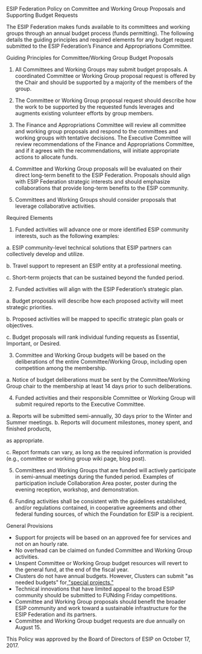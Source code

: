 <span class="c11 c8">ESIP Federation Policy on Committee and Working Group Proposals and
Supporting Budget Requests</span>

<span class="c9"></span>

<span class="c11 c8">The ESIP Federation makes funds available to its
committees and working groups through an annual budget process (funds
permitting). The following details the guiding principles and required
elements for any budget request submitted to the ESIP Federation’s
Finance and Appropriations Committee.</span>

<span class="c0"></span>

<span class="c23 c11 c8">Guiding Principles for Committee/Working Group
Budget Proposals</span>

<span class="c28 c11"></span>

1.  <span class="c8">All C</span><span class="c11 c8">ommittees and
    </span><span class="c8">W</span><span class="c11 c8">orking
    </span><span class="c8">G</span><span class="c11 c8">roups may
    submit budget proposals. </span><span class="c8">A coordinated
    Committee or Working Group proposal request is offered by the Chair
    and should be supported by a majority of the members of the
    group.</span>

<span class="c0"></span>

2.  <span class="c11 c8">The
    </span><span class="c8">C</span><span class="c11 c8">ommittee or
    </span><span class="c8">W</span><span class="c11 c8">orking
    </span><span class="c8">G</span><span class="c11 c8">roup proposal
    request should describe how the work to be supported by the
    requested funds </span><span class="c11 c8">leverages and
    augments</span><span class="c8"> existing</span><span class="c11 c8"> volunteer
    efforts by group members.</span>

<span class="c0"></span>

3.  <span class="c8">The Finance and Appropriations Committee will
    review all committee and working group proposals and respond to the
    committees and working groups with tentative decisions.
    </span><span class="c3">The Executive Committee will review
    recommendations of the Finance and Appropriations Committee, and if
    it agrees with the recommendations, will initiate appropriate
    actions to allocate funds.</span>

<span class="c9"></span>

4.  <span class="c11 c8">Committee and
    </span><span class="c8">W</span><span class="c11 c8">orking
    </span><span class="c8">G</span><span class="c3">roup proposals will
    be evaluated on their direct long-term benefit to the ESIP
    Federation. Proposals should align with ESIP Federation strategic
    interests and should emphasize collaborations that provide long-term
    benefits to the ESIP community.</span>

<span class="c9"></span>

5.  <span class="c8 c11">Committees and
    </span><span class="c8">W</span><span class="c11 c8">orking
    </span><span class="c8">G</span><span class="c3">roups should
    consider proposals that leverage collaborative activities.</span>

<span class="c0"></span>

<span class="c0"></span>

<span class="c23 c11 c8">Required Elements</span>

<span class="c11 c28"></span>

1.  <span class="c11 c8">Funded activities</span><span class="c3"> will
    advance one or more identified ESIP community interests, such as the
    following examples:</span>

<!-- end list -->

a.  <span class="c8">ESIP c</span><span class="c3">ommunity-level
    technical solutions that ESIP partners can collectively develop and
    utilize.</span>
    
b.  <span class="c3">Travel support to represent an ESIP entity at a
    professional meeting.</span>
    
c.  <span class="c3">Short-term projects that can be sustained beyond
    the funded period.</span>

<span class="c0"></span>

2.  <span class="c3">Funded activities will align with the ESIP
    Federation’s strategic plan.</span>

<!-- end list -->

a.  <span class="c3">Budget proposals will describe how each proposed
    activity will meet strategic priorities.</span>
    
b.  <span class="c3">Proposed activities will be mapped to specific
    strategic plan goals or objectives.</span>
    
c.  <span class="c3">Budget proposals will rank individual funding
    requests as Essential, Important, or Desired.</span>

<span class="c9"></span>

3.  <span class="c3">Committee and Working Group budgets will be based
    on the deliberations of the entire Committee/Working Group,
    including open competition among the membership.</span>

<!-- end list -->

a.  <span class="c8">Notice of budget deliberations must be sent by the
    Committee/Working Group chair to the membership at least 14 days
    prior to such deliberations.</span>

<span class="c3"></span>

4.  <span class="c11 c8">Funded activities and their responsible
    </span><span class="c8">C</span><span class="c11 c8">ommittee or
    </span><span class="c8">W</span><span class="c11 c8">orking
    </span><span class="c8">G</span><span class="c11 c8">roup will
    submit required reports to the Executive Committee.</span>

<!-- end list -->

a.  <span class="c3">Reports will be submitted semi-annually, 30 days
    prior to the Winter and Summer meetings.</span>
b.  <span class="c3">Reports will document milestones, money spent, and
    finished products,</span>

<span class="c3">as appropriate.</span>

c.  <span class="c8">Report formats can vary, as long as the required
    information is provided (e.g., committee or working group wiki page,
    blog post).</span>

<span class="c9"></span>

5.  <span class="c11 c8">Committees and
    </span><span class="c8">W</span><span class="c11 c8">orking
    </span><span class="c8">G</span><span class="c11 c8">roups that are
    funded will actively participate in semi-annual meetings during the
    funded period. Examples of participation include Collaboration Area
    poster, </span><span class="c8">poster during the evening reception,
    </span><span class="c11 c8">workshop, </span><span class="c8">and
    </span><span class="c11 c8">demonstration.</span>

<span class="c9"></span>

6.  <span class="c11 c8">Funding activities shall be consistent with the
    guidelines established, and/or regulations contained, in cooperative
    agreements and other federal funding sources, of which the
    Foundation for ESIP is a recipient.</span>

<span class="c0"></span>

<span class="c0"></span>

<span class="c11 c8 c23">General Provisions</span>

<span class="c11 c47"></span>

  - <span class="c3">Support for projects will be based on an approved
    fee for services and not on an hourly rate.</span>
  - <span class="c11 c8">No overhead can be claimed on funded
    </span><span class="c8">C</span><span class="c11 c8">ommittee and
    </span><span class="c8">W</span><span class="c11 c8">orking
    </span><span class="c8">G</span><span class="c3">roup
    activities.</span>
  - <span class="c11 c8">Unspent
    </span><span class="c8">C</span><span class="c11 c8">ommittee or
    </span><span class="c8">W</span><span class="c11 c8">orking
    </span><span class="c8">G</span><span class="c3">roup budget
    resources will revert to the general fund, at the end of the fiscal
    year.</span>
  - <span class="c8">Clusters do not have annual budgets. However,
    Clusters can submit "as needed budgets"
    for</span><span class="c8">[ ](https://www.google.com/url?q=https://docs.google.com/document/d/1b3ZZ7pvDHsx9Qf8wv-9VXi8IEdm7MLSmBNGQ_Elk1b0/edit%23&sa=D&ust=1519859197513000&usg=AFQjCNG0UgY14debj1e8SFE5hVk8rTcgug)</span><span class="c23 c8 c44">["special
    projects."](https://www.google.com/url?q=https://docs.google.com/document/d/1b3ZZ7pvDHsx9Qf8wv-9VXi8IEdm7MLSmBNGQ_Elk1b0/edit%23&sa=D&ust=1519859197513000&usg=AFQjCNG0UgY14debj1e8SFE5hVk8rTcgug)</span>
  - <span class="c3">Technical innovations that have limited appeal to
    the broad ESIP community should be submitted to FUNding Friday
    competitions.</span>
  - <span class="c11 c8">Committee and
    </span><span class="c8">W</span><span class="c11 c8">orking
    </span><span class="c8">G</span><span class="c3">roup proposals
    should benefit the broader ESIP community and work toward a
    sustainable infrastructure for the ESIP Federation and its
    partners.</span>
  - <span class="c11 c8">Committee and
    </span><span class="c8">W</span><span class="c11 c8">orking
    </span><span class="c8">G</span><span class="c11 c8">roup budget
    requests are due annually on
    </span><span class="c8">August</span><span class="c3"> 15.</span>

<span class="c0"></span>

<span>This Policy was approved by the Board of Directors of ESIP on
October 17, 2017.</span>

